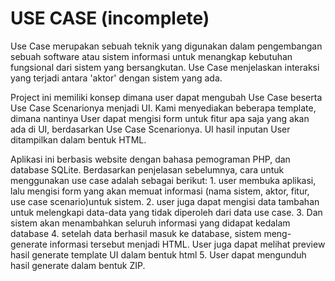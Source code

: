 <h1>USE CASE (incomplete)</h1>
Use Case merupakan sebuah teknik yang digunakan dalam pengembangan sebuah software atau sistem informasi untuk menangkap kebutuhan fungsional dari sistem yang bersangkutan. Use Case menjelaskan interaksi yang terjadi antara 'aktor' dengan sistem yang ada. 
<p> Project ini memiliki konsep dimana user dapat mengubah Use Case beserta Use Case Scenarionya menjadi UI.
Kami menyediakan beberapa template, dimana nantinya User dapat mengisi form untuk fitur apa saja yang akan ada di UI, berdasarkan Use Case Scenarionya. UI hasil inputan User ditampilkan dalam bentuk HTML. 
<p>Aplikasi ini berbasis website dengan bahasa pemograman PHP, dan database SQLite.
Berdasarkan penjelasan sebelumnya, cara untuk menggunakan use case adalah sebagai berikut:
1. user membuka aplikasi, lalu mengisi form yang akan memuat informasi (nama sistem, aktor, fitur, use case scenario)untuk sistem. 
2. user juga dapat  mengisi data tambahan untuk melengkapi data-data yang tidak diperoleh dari data use case. 
3. Dan sistem akan menambahkan seluruh informasi yang didapat kedalam database
4. setelah data berhasil masuk ke database, sistem meng-generate informasi tersebut menjadi HTML. User juga dapat melihat preview hasil generate template UI dalam bentuk html
5. User dapat mengunduh hasil generate dalam bentuk ZIP.
